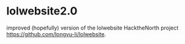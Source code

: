 # lolwebsite2.0
improved (hopefully) version of the lolwebsite HacktheNorth project https://github.com/longyu-li/lolwebsite.
